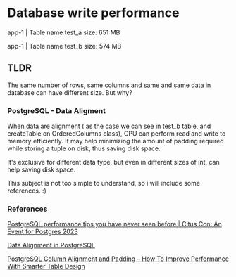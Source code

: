 # Database write performance

app-1  | Table name test_a size: 651 MB

app-1  | Table name test_b size: 574 MB

## TLDR

The same number of rows, same columns and same and same data in database can have different size. But why?

### PostgreSQL - Data Aligment

When data are alignment ( as the case we can see in test_b table, and createTable on OrderedColumns class), CPU can
perform read and write to memory efficiently. It may help minimizing the amount of padding required while storing a 
tuple on disk, thus saving disk space.

It's exclusive for different data type, but even in different sizes of int, can help saving disk space.

This subject is not too simple to understand, so i will include some references. :)

### References

[PostgreSQL performance tips you have never seen before | Citus Con: An Event for Postgres 2023
](https://www.youtube.com/watch?v=m8ogrogKjXo)

[Data Alignment in PostgreSQL](https://www.enterprisedb.com/postgres-tutorials/data-alignment-postgresql)

[PostgreSQL Column Alignment and Padding – How To Improve Performance With Smarter Table Design](https://www.percona.com/blog/postgresql-column-alignment-and-padding-how-to-improve-performance-with-smarter-table-design/)